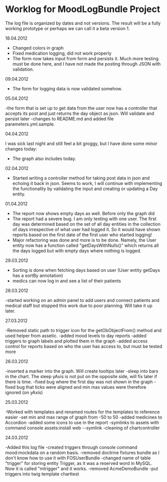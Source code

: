 Worklog for MoodLogBundle Project
==================================

The log file is organized by dates and not versions. The result will be a  fully working prototype or perhaps we
can call it a beta version 1.

18.04.2012
- Changed colors in graph
- Fixed medication logging, did not work properly
- The form now takes input from form and persists it. Much more testing must be done here, and I have not made the posting through JSON with validation.

09.04.2012

- The form for logging data is now validated somehow.

05.04.2012

-the form that is set up to get data from the user now has a controller that accepts its post and just returns the day object as json. Will validate and persist later
-changes to README.md and added file parameters.yml.sample. 

04.04.2012

I was sick last night and still feel a bit groggy, but I have done some minor changes today:
- The graph also includes today.

02.04.2012

- Started writing a controller method for taking post data in json and echoing it back in json. Seems to work, I
will continue with implementing the functionality by validating the input and creating or updating a Day entity.

01.04.2012

- The report now shows empty days as well. Before only the graph did
- The report had a severe bug. I am only testing with one user. The first day was determined based on the set of all
day entities in the collection of days irrespective of what user had logged it. So it would have shown reports based on
the first date of the first user who started logging!
- Major refactoring was done and more is to be done. Namely, the User entity now has a function called "getDaysWithNulls()"
which returns all the days logged but with empty days where nothing is logged.

29.03.2012

- Sorting is done when fetching days based on user (User entity getDays has a sortBy annotation)
- medics can now log in and see a list of their patients

28.03.2012

-started working on an admin panel to add users and connect patients and medical staff but stopped this work due to poor
planning. Will take it up later.

27.03.2012

-Removed static path to trigger icon for the getObObjectFrom() method and used helper from assetic.
-added mood levels to day reports
-added triggers to graph labels and plotted them in the graph
-added access control for reports based on who the user has access to, but must be tested more

26.03.2012

-inserted a marker into the graph. Will create tooltips later
-sleep into bars in the chart. The sleep yAxis is not put on the opposite side, will fix later if there is time.
-fixed bug where the first day was not shown in the graph
-fixed bug that ticks were aligned and min max values were therefore ignored (on yAxis)

25.03.2012

-Worked with templates and renamed routes for the templates to reference easier
-set min and max range of graph from -50 to 50
-added medicines to Accordion
-added some icons to use in the report
-symlinks to assets with command console assets:install web --symlink
-cleaning of chartcontroller

24.03.2012

-Added this log file
-created triggers through console command mood:mockdata on a random basis.
-removed doctrine fixtures bundle as I don't know how to use it with FOSUserBundle
-changed name of table "trigger" for storing entity Trigger, as it was a reserved word in MySQL. Now it
	is called "mtrigger" and it works.
-removed AcmeDemoBundle
-put triggers into twig template charttest